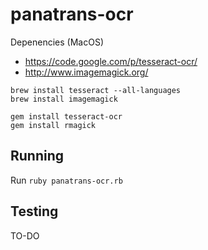 # panatrans-ocr

Depenencies (MacOS)

* https://code.google.com/p/tesseract-ocr/
* http://www.imagemagick.org/
```
brew install tesseract --all-languages
brew install imagemagick

gem install tesseract-ocr
gem install rmagick
```

## Running

Run `ruby panatrans-ocr.rb`

## Testing

TO-DO
